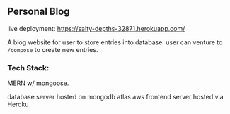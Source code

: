 ## Personal Blog

live deployment: https://salty-depths-32871.herokuapp.com/

A blog website for user to store entries into database. 
user can venture to ``` /compose ``` to create new entries.

### Tech Stack: 
MERN w/ mongoose.

database server hosted on mongodb atlas aws
frontend server hosted via Heroku
